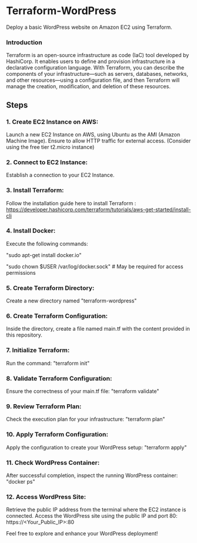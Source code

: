 # Terraform-WordPress
Deploy a basic WordPress website on Amazon EC2 using Terraform.

### Introduction
Terraform is an open-source infrastructure as code (IaC) tool developed by HashiCorp. It enables users to define and provision infrastructure in a declarative configuration language. With Terraform, you can describe the components of your infrastructure—such as servers, databases, networks, and other resources—using a configuration file, and then Terraform will manage the creation, modification, and deletion of these resources.

## Steps
### 1. Create EC2 Instance on AWS:

Launch a new EC2 Instance on AWS, using Ubuntu as the AMI (Amazon Machine Image).
Ensure to allow HTTP traffic for external access. (Consider using the free tier t2.micro instance)
### 2. Connect to EC2 Instance:

Establish a connection to your EC2 Instance.
### 3. Install Terraform:

Follow the installation guide here to install Terraform : https://developer.hashicorp.com/terraform/tutorials/aws-get-started/install-cli
### 4. Install Docker:

Execute the following commands:

"sudo apt-get install docker.io"

"sudo chown $USER /var/log/docker.sock" # May be required for access permissions

### 5. Create Terraform Directory:

Create a new directory named "terraform-wordpress"

### 6. Create Terraform Configuration:

Inside the directory, create a file named main.tf with the content provided in this repository.

### 7. Initialize Terraform:

Run the command: "terraform init"

### 8. Validate Terraform Configuration:

Ensure the correctness of your main.tf file: "terraform validate"

### 9. Review Terraform Plan:

Check the execution plan for your infrastructure: "terraform plan"

### 10. Apply Terraform Configuration:

Apply the configuration to create your WordPress setup: "terraform apply"

### 11. Check WordPress Container:

After successful completion, inspect the running WordPress container: "docker ps"

### 12. Access WordPress Site:

Retrieve the public IP address from the terminal where the EC2 instance is connected.
Access the WordPress site using the public IP and port 80: https://<Your_Public_IP>:80

Feel free to explore and enhance your WordPress deployment!
